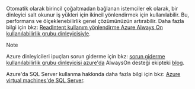 Otomatik olarak birincil çoğaltmadan bağlanan istemciler ek olarak, bir dinleyici salt okunur iş yükleri için ikincil yönlendirmek için kullanılabilir. Bu, performans ve ölçeklenebilirlik genel çözümünüzün artırabilir. Daha fazla bilgi için bkz: [ReadIntent kullanım yönlendirme Azure Always On kullanılabilirlik grubu dinleyicisiyle](http://go.microsoft.com/fwlink/?LinkId=522515).

> [!NOTE]
> Azure dinleyicileri ipuçları sorun giderme için bkz: [sorun giderme kullanılabilirlik grubu dinleyicisi azure'da](https://blogs.msdn.microsoft.com/alwaysonpro/2017/02/22/troubleshooting-internal-load-balancer-listener-connectivity-in-azure) AlwaysOn desteği ekipteki [blog](http://blogs.msdn.com/b/alwaysonpro/).
> 
> 

Azure'da SQL Server kullanma hakkında daha fazla bilgi için bkz: [Azure virtual machines'de SQL Server](../articles/virtual-machines/windows/sql/virtual-machines-windows-sql-server-iaas-overview.md).


